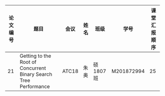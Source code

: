 
|论文编号| 题目                                                         |会议     |姓名     |班级     |学号        | 课堂汇报顺序 |
|-------| -------------------------------------------------------------|---------|--------| --------|-----------| -------- |
|21     | Getting to the Root of Concurrent Binary Search Tree Performance| ATC18   |朱奥   | 硕1807班|M201872994 | 25       |
